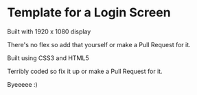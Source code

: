 # Template for a Login Screen

Built with 1920 x 1080 display

There's no flex so add that yourself or make a Pull Request for it.

Built using CSS3 and HTML5

Terribly coded so fix it up or make a Pull Request for it.


Byeeeee :)


